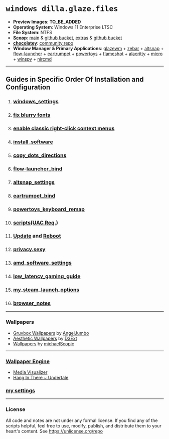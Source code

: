 # `windows dilla.glaze.files`
- **Preview Images**: **TO_BE_ADDED**
- **Operating System**: Windows 11 Enterprise LTSC
- **File System**: NTFS
- [**Scoop**](https://scoop.sh/): [main](https://scoop.sh/#/apps?q=%22https%3A%2F%2Fgithub.com%2FScoopInstaller%2FMain%22) & [github bucket](https://github.com/ScoopInstaller/Main),  [extras](https://scoop.sh/#/apps?q=%22https%3A%2F%2Fgithub.com%2FScoopInstaller%2FExtras%22) & [github bucket](https://github.com/ScoopInstaller/Extras)
- [**chocolatey**](https://chocolatey.org/): [community repo](https://community.chocolatey.org/packages)
- **Window Manager & Primary Applications**: [glazewm](https://github.com/glzr-io/glazewm) + [zebar](https://github.com/glzr-io/zebar) + [altsnap](https://github.com/RamonUnch/AltSnap) + [flow-launcher](https://github.com/Flow-Launcher/Flow.Launcher) + [eartrumpet](https://github.com/File-New-Project/EarTrumpet) + [powertoys](https://github.com/microsoft/PowerToys) + [flameshot](https://github.com/flameshot-org/flameshot) + [alacritty](https://github.com/alacritty/alacritty) + [micro](https://github.com/zyedidia/micro) + [winspy](https://github.com/strobejb/winspy) + [nircmd](https://www.nirsoft.net/utils/nircmd.html)
---
## Guides in Specific Order Of Installation and Configuration
1. ### [**windows_settings**](https://github.com/dillacorn/win-glaze-dots/blob/main/windows_settings.md)
2. ### [**fix blurry fonts**](https://www.youtube.com/watch?v=YRqoVG-ApSI)
3. ### [**enable classic right-click context menus**](https://winaero.com/how-to-enable-full-context-menus-in-windows-11/#Enable_the_classic_context_menus_manually_in_Windows_11)
4. ### [**install_software**](https://github.com/dillacorn/win-glaze-dots/blob/main/install_software.md)
5. ### [**copy_dots_directions**](https://github.com/dillacorn/win-glaze-dots/blob/main/copy_dots_directions.md)
6. ### [**flow-launcher_bind**](https://github.com/dillacorn/win-glaze-dots/blob/main/flow-launcher_bind.png)
7. ### [**altsnap_settings**](https://github.com/dillacorn/win-glaze-dots/blob/main/altsnap_settings.md)
8. ### [**eartrumpet_bind**](https://github.com/dillacorn/win-glaze-dots/blob/main/eartrumpet_bind.png)
9. ### [**powertoys_keyboard_remap**](https://github.com/dillacorn/win-glaze-dots/blob/main/powertoys.md)
10. ### [**scripts(UAC Req.)**](https://github.com/dillacorn/win-glaze-dots/tree/main/scripts(UAC%20Req.))
11. ### [**Update**](https://support.microsoft.com/en-us/windows/windows-update-faq-8a903416-6f45-0718-f5c7-375e92dddeb2) and [**Reboot**](https://support.microsoft.com/en-us/windows/restart-reboot-your-pc-110262aa-fc79-1c33-7b00-c140ae3a6dac)
12. ### [**privacy.sexy**](https://github.com/dillacorn/win-glaze-dots/blob/main/privacy.sexy.md)
13. ### [**amd_software_settings**](https://github.com/dillacorn/win-glaze-dots/blob/main/amd_software_settings.md)
14. ### [**low_latency_gaming_guide**](https://github.com/dillacorn/win-glaze-dots/blob/main/low_latency_gaming_guide.md)
15. ### [**my_steam_launch_options**](https://github.com/dillacorn/win-glaze-dots/blob/main/steam_launch_options.md)
16. ### [**browser_notes**](https://github.com/dillacorn/win-glaze-dots/tree/main/browser_notes)
---
### Wallpapers
- [Gruvbox Wallpapers](https://github.com/AngelJumbo/gruvbox-wallpapers) by [AngelJumbo](https://github.com/AngelJumbo)
- [Aesthetic Wallpapers](https://github.com/D3Ext/aesthetic-wallpapers) by [D3Ext](https://github.com/D3Ext)
- [Wallpapers](https://github.com/michaelScopic/Wallpapers) by [michaelScopic](https://github.com/michaelScopic)
---
### [Wallpaper Engine](https://store.steampowered.com/app/431960/Wallpaper_Engine)
- [Media Visualizer](https://steamcommunity.com/sharedfiles/filedetails/?id=2890984249)
- [Hang In There ~ Undertale](https://steamcommunity.com/sharedfiles/filedetails/?id=919213241)

### [my settings](https://github.com/dillacorn/win-glaze-dots/tree/main/ScreenShots_For_Guides/wallpaper_engine)
---
### License
All code and notes are not under any formal license. If you find any of the scripts helpful, feel free to use, modify, publish, and distribute them to your heart's content. See https://unlicense.org/repo
